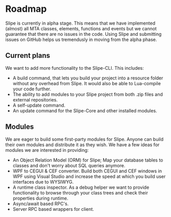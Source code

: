 # Roadmap
Slipe is currently in alpha stage. This means that we have implemented (almost) all MTA classes, elements, functions and events but we cannot guarantee that there are no issues in the code. Using Slipe and submitting issues on GitHub helps us tremendusly in moving from the alpha phase. 

## Current plans
We want to add more functionality to the Slipe-CLI. This includes:

 - A build command, that lets you build your project into a resource folder without any overhead from Slipe. It would also be able to Lua-compile your code further.
 - The ability to add modules to your Slipe project from both .zip files and external repositories.
 - A self-update command.
 - An update command for the Slipe-Core and other installed modules.

## Modules
We are eager to build some first-party modules for Slipe. Anyone can build their own modules and distribute it as they wish. We have a few ideas for modules we are interested in providing:

 - An Object Relation Model (ORM) for Slipe; Map your database tables to classes and don't worry about SQL queries anymore.
 - WPF to CEGUI & CEF converter. Build both CEGUI and CEF windows in WPF using Visual Studio and increase the speed at which you build user interfaces due to WYSIWYG.
 - A runtime class inspector. As a debug helper we want to provide functionality to browse through your class trees and check their properties during runtime.
 - Async/await based RPC's.
 - Server RPC based wrappers for client.
